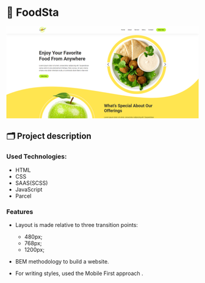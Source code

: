# 🥘 FoodSta 

![Site image](./src/images/og-image.png)

## 🗂️ Project description

### Used Technologies:

- HTML
- CSS
- SAAS(SCSS)
- JavaScript
- Parcel

### Features

- Layout is made relative to three transition points: 
  - 480px; 
  - 768px; 
  - 1200px;

- BEM methodology to build a website.
- For writing styles, used the Mobile First approach .
